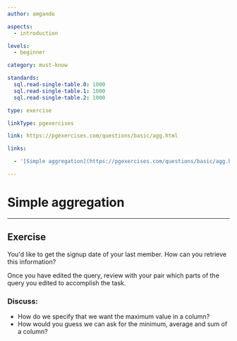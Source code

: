 ```yaml
---
author: amgando

aspects:
  - introduction

levels:
  - beginner

category: must-know

standards:
  sql.read-single-table.0: 1000
  sql.read-single-table.1: 1000
  sql.read-single-table.2: 1000

type: exercise

linkType: pgexercises

link: https://pgexercises.com/questions/basic/agg.html

links:

  - '[Simple aggregation](https://pgexercises.com/questions/basic/agg.html){documentation}'

---
```


# Simple aggregation

---
## Exercise

You'd like to get the signup date of your last member. How can you retrieve this information?

Once you have edited the query, review with your pair which parts of the query you edited to accomplish the task.

### Discuss:
- How do we specify that we want the maximum value in a column?
- How would you guess we can ask for the minimum, average and sum of a column?

